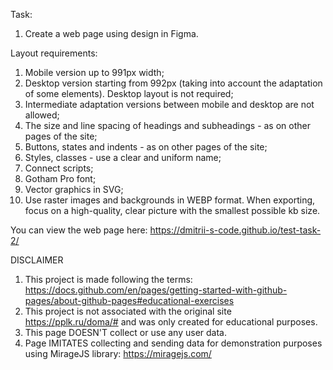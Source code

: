 Task:
  1. Create a web page using design in Figma.

Layout requirements:
  1. Mobile version up to 991px width;
  2. Desktop version starting from 992px (taking into account the adaptation of some elements). Desktop layout is not required;
  3. Intermediate adaptation versions between mobile and desktop are not allowed;
  4. The size and line spacing of headings and subheadings - as on other pages of the site;
  5. Buttons, states and indents - as on other pages of the site;
  6. Styles, classes - use a clear and uniform name;
  7. Connect scripts;
  8. Gotham Pro font;
  9. Vector graphics in SVG;
  10. Use raster images and backgrounds in WEBP format. When exporting,
  focus on a high-quality, clear picture with the smallest possible kb size.

You can view the web page here: https://dmitrii-s-code.github.io/test-task-2/

DISCLAIMER
1. This project is made following the terms: https://docs.github.com/en/pages/getting-started-with-github-pages/about-github-pages#educational-exercises
2. This project is not associated with the original site https://pplk.ru/doma/# and was only created for educational purposes.
3. This page DOESN'T collect or use any user data.
4. Page IMITATES collecting and sending data for demonstration purposes using MirageJS library: https://miragejs.com/
